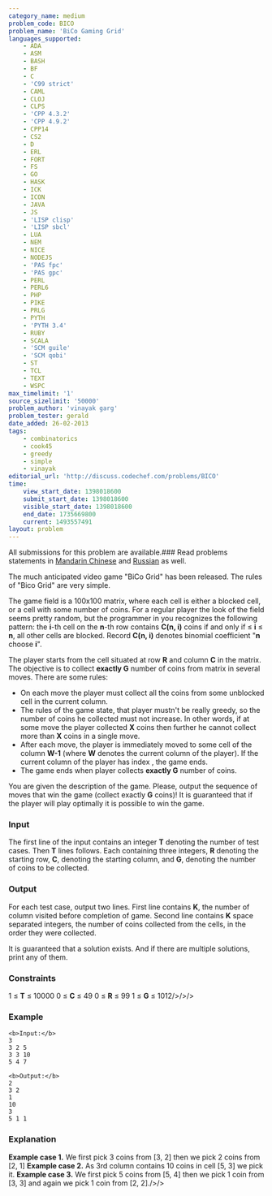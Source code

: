 ```yaml
---
category_name: medium
problem_code: BICO
problem_name: 'BiCo Gaming Grid'
languages_supported:
    - ADA
    - ASM
    - BASH
    - BF
    - C
    - 'C99 strict'
    - CAML
    - CLOJ
    - CLPS
    - 'CPP 4.3.2'
    - 'CPP 4.9.2'
    - CPP14
    - CS2
    - D
    - ERL
    - FORT
    - FS
    - GO
    - HASK
    - ICK
    - ICON
    - JAVA
    - JS
    - 'LISP clisp'
    - 'LISP sbcl'
    - LUA
    - NEM
    - NICE
    - NODEJS
    - 'PAS fpc'
    - 'PAS gpc'
    - PERL
    - PERL6
    - PHP
    - PIKE
    - PRLG
    - PYTH
    - 'PYTH 3.4'
    - RUBY
    - SCALA
    - 'SCM guile'
    - 'SCM qobi'
    - ST
    - TCL
    - TEXT
    - WSPC
max_timelimit: '1'
source_sizelimit: '50000'
problem_author: 'vinayak garg'
problem_tester: gerald
date_added: 26-02-2013
tags:
    - combinatorics
    - cook45
    - greedy
    - simple
    - vinayak
editorial_url: 'http://discuss.codechef.com/problems/BICO'
time:
    view_start_date: 1398018600
    submit_start_date: 1398018600
    visible_start_date: 1398018600
    end_date: 1735669800
    current: 1493557491
layout: problem
---
```

All submissions for this problem are available.###  Read problems statements in [Mandarin Chinese](http://www.codechef.com/download/translated/COOK45/mandarin/BICO.pdf) and [Russian](http://www.codechef.com/download/translated/COOK45/russian/BICO.pdf) as well.

The much anticipated video game "BiCo Grid" has been released. The rules of "Bico Grid" are very simple.

The game field is a 100x100 matrix, where each cell is either a blocked cell, or a cell with some number of coins. For a regular player the look of the field seems pretty random, but the programmer in you recognizes the following pattern: the **i**-th cell on the **n**-th row contains **C(n, i)** coins if and only if  ≤ **i** ≤ **n**, all other cells are blocked. Record **C(n, i)** denotes binomial coefficient "**n** choose **i**".

The player starts from the cell situated at row **R** and column **C** in the matrix. The objective is to collect **exactly G** number of coins from matrix in several moves. There are some rules:

- On each move the player must collect all the coins from some unblocked cell in the current column.
- The rules of the game state, that player mustn't be really greedy, so the number of coins he collected must not increase. In other words, if at some move the player collected **X** coins then further he cannot collect more than **X** coins in a single move.
- After each move, the player is immediately moved to some cell of the column **W-1** (where **W** denotes the current column of the player). If the current column of the player has index , the game ends.
- The game ends when player collects **exactly G** number of coins.

You are given the description of the game. Please, output the sequence of moves that win the game (collect exactly **G** coins)! It is guaranteed that if the player will play optimally it is possible to win the game.

### Input

The first line of the input contains an integer **T** denoting the number of test cases. Then **T** lines follows. Each containing three integers, **R** denoting the starting row, **C**, denoting the starting column, and **G**, denoting the number of coins to be collected.

### Output

For each test case, output two lines. First line contains **K**, the number of column visited before completion of game. Second line contains **K** space separated integers, the number of coins collected from the cells, in the order they were collected.

It is guaranteed that a solution exists. And if there are multiple solutions, print any of them.

### Constraints

1 ≤ **T** ≤ 10000
0 ≤ **C** ≤ 49
0 ≤ **R** ≤ 99
1 ≤ **G** ≤ 1012/>/>/>

### Example

```
<b>Input:</b>
3
3 2 5
3 3 10
5 4 7

<b>Output:</b>
2
3 2 
1
10 
3
5 1 1

```
### Explanation

**Example case 1.** We first pick 3 coins from \[3, 2\] then we pick 2 coins from \[2, 1\]
**Example case 2.** As 3rd column contains 10 coins in cell \[5, 3\] we pick it.
**Example case 3.** We first pick 5 coins from \[5, 4\] then we pick 1 coin from \[3, 3\] and again we pick 1 coin from \[2, 2\]./>/>